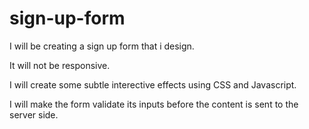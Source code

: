 # sign-up-form
I will be creating a sign up form that i design.

It will not be responsive.

I will create some subtle interective effects using CSS and Javascript.

I will make the form validate its inputs before the content is sent to the server side.